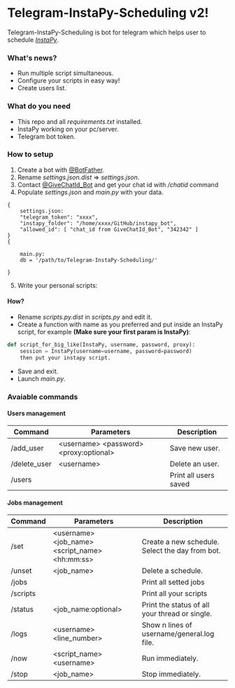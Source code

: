 # Telegram-InstaPy-Scheduling v2!
Telegram-InstaPy-Scheduling is bot for telegram which helps user to schedule [*InstaPy*](https://github.com/timgrossmann/InstaPy).

### What's news?
- Run multiple script simultaneous.
- Configure your scripts in easy way!
- Create users list.

### What do you need
- This repo and all _requirements.txt_ installed.
- InstaPy working on your pc/server.
- Telegram bot token.

### How to setup
1. Create a bot with [@BotFather](https://telegram.me/BotFather).
2. Rename *settings.json.dist* => *settings.json*.
3. Contact [@GiveChatId_Bot](https://telegram.me/GiveChatId_Bot) and get your chat id with */chatid* command
4. Populate *settings.json* and *main.py* with your data. 
```
{
    settings.json:
    "telegram_token": "xxxx",
    "instapy_folder": "/home/xxxx/GitHub/instapy_bot",
    "allowed_id": [ "chat_id from GiveChatId_Bot", "342342" ]
}
{

    main.py:
    db = '/path/to/Telegram-InstaPy-Scheduling/'

}
```
5. Write your personal scripts:
#### How? 
- Rename *scripts.py.dist* in *scripts.py* and edit it.
- Create a function with name as you preferred and put inside an InstaPy script, for example **(Make sure your first param is InstaPy)**:
```python
def script_for_big_like(InstaPy, username, password, proxy):
    session = InstaPy(username=username, password=password)
    then put your instapy script.
```
- Save and exit.
- Launch *main.py*.

### Avaiable commands
#### Users management
| Command      | Parameters                                    | Description           |
|--------------|-----------------------------------------------|-----------------------|
| /add_user    | \<username\> \<password\> \<proxy:optional\>  | Save new user.        |
| /delete_user | \<username\>                                  | Delete an user.       |
| /users       |                                               | Print all users saved |

#### Jobs management
| Command  | Parameters                                             | Description                                      |
|----------|--------------------------------------------------------|--------------------------------------------------|
| /set     | \<username\> \<job_name\> \<script_name\> \<hh:mm:ss\> | Create a new schedule. Select the day from bot.  |
| /unset   | \<job_name\>                                           | Delete a schedule.                               |
| /jobs    |                                                        | Print all setted jobs                            |
| /scripts |                                                        | Print all your scripts                           |
| /status  | \<job_name:optional\>                                  | Print the status of all your thread or single.   |
| /logs    | \<username\> \<line_number\>                           | Show n lines of username/general.log file.       |
| /now     | \<script_name\> \<username\>                           | Run immediately.                                 |
| /stop    | \<job_name\>                                           | Stop immediately.                                |

